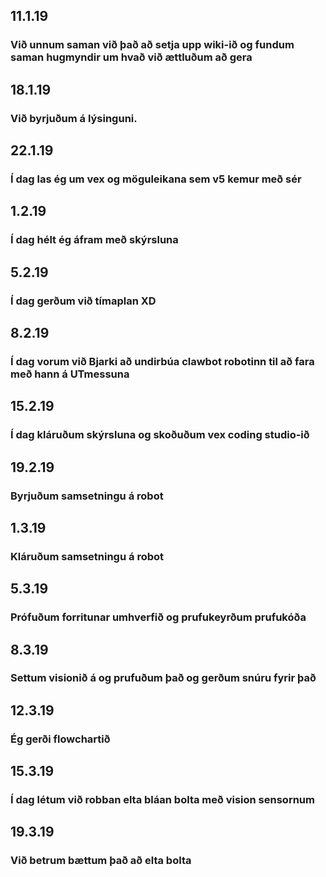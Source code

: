 ## 11.1.19
### Við unnum saman við það að setja upp wiki-ið og fundum saman hugmyndir um hvað við ættluðum að gera

## 18.1.19
### Við byrjuðum á lýsinguni.

## 22.1.19
### Í dag las ég um vex og möguleikana sem v5 kemur með sér

## 1.2.19
### Í dag hélt ég áfram með skýrsluna

## 5.2.19
### Í dag gerðum við tímaplan XD

## 8.2.19
### Í dag vorum við Bjarki að undirbúa clawbot robotinn til að fara með hann á UTmessuna

## 15.2.19
### Í dag kláruðum skýrsluna og skoðuðum vex coding studio-ið

## 19.2.19
### Byrjuðum samsetningu á robot

## 1.3.19
### Kláruðum samsetningu á robot

## 5.3.19
### Prófuðum forritunar umhverfið og prufukeyrðum prufukóða

## 8.3.19
### Settum visionið á og prufuðum það og gerðum snúru fyrir það

## 12.3.19
### Ég gerði flowchartið

## 15.3.19
### Í dag létum við robban elta bláan bolta með vision sensornum

## 19.3.19
### Við betrum bættum það að elta bolta

